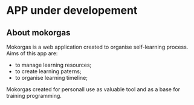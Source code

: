 # APP under developement

## About mokorgas

Mokorgas is a web application created to organise self-learning process. Aims of this app are:
- to manage learning resources;
- to create learning paterns;
- to organise learning timeline;


Mokorgas created for personall use as valuable tool and as a base for training programming.
